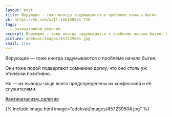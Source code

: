 ```yaml
---
layout: post
title: Верующие — тоже иногда задумываются о проблеме начала бытия
vk: https://vk.com/wall-166188545_738
tags:
  - антинатализм_религия
excerpt: Верующие — тоже иногда задумываются о проблеме начала бытия. Они тоже порой подвергают сомнению догму, что оно столь уж этически позитивно. Но — их выводы чаще всего предопределены их конфессией и её служителями.
picture: adekvat/images/457239504.jpg
small: true
---
```

Верующие — тоже иногда задумываются о проблеме начала бытия.

Они тоже порой подвергают сомнению догму, что оно столь уж этически позитивно.

Но — их выводы чаще всего предопределены их конфессией и её служителями.

[#антинатализм_религия](poisk.html#антинатализм_религия)

{% include image.html image="adekvat/images/457239504.jpg" %}